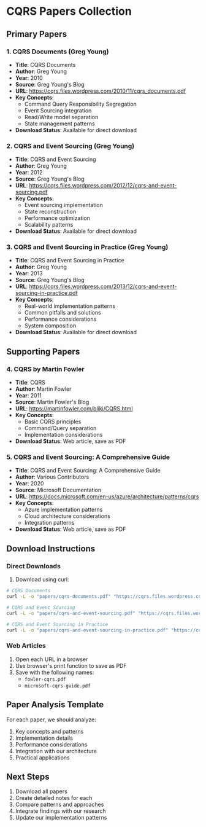 # CQRS Papers Collection

## Primary Papers

### 1. CQRS Documents (Greg Young)
- **Title**: CQRS Documents
- **Author**: Greg Young
- **Year**: 2010
- **Source**: Greg Young's Blog
- **URL**: https://cqrs.files.wordpress.com/2010/11/cqrs_documents.pdf
- **Key Concepts**:
  - Command Query Responsibility Segregation
  - Event Sourcing integration
  - Read/Write model separation
  - State management patterns
- **Download Status**: Available for direct download

### 2. CQRS and Event Sourcing (Greg Young)
- **Title**: CQRS and Event Sourcing
- **Author**: Greg Young
- **Year**: 2012
- **Source**: Greg Young's Blog
- **URL**: https://cqrs.files.wordpress.com/2012/12/cqrs-and-event-sourcing.pdf
- **Key Concepts**:
  - Event sourcing implementation
  - State reconstruction
  - Performance optimization
  - Scalability patterns
- **Download Status**: Available for direct download

### 3. CQRS and Event Sourcing in Practice (Greg Young)
- **Title**: CQRS and Event Sourcing in Practice
- **Author**: Greg Young
- **Year**: 2013
- **Source**: Greg Young's Blog
- **URL**: https://cqrs.files.wordpress.com/2013/12/cqrs-and-event-sourcing-in-practice.pdf
- **Key Concepts**:
  - Real-world implementation patterns
  - Common pitfalls and solutions
  - Performance considerations
  - System composition
- **Download Status**: Available for direct download

## Supporting Papers

### 4. CQRS by Martin Fowler
- **Title**: CQRS
- **Author**: Martin Fowler
- **Year**: 2011
- **Source**: Martin Fowler's Blog
- **URL**: https://martinfowler.com/bliki/CQRS.html
- **Key Concepts**:
  - Basic CQRS principles
  - Command/Query separation
  - Implementation considerations
- **Download Status**: Web article, save as PDF

### 5. CQRS and Event Sourcing: A Comprehensive Guide
- **Title**: CQRS and Event Sourcing: A Comprehensive Guide
- **Author**: Various Contributors
- **Year**: 2020
- **Source**: Microsoft Documentation
- **URL**: https://docs.microsoft.com/en-us/azure/architecture/patterns/cqrs
- **Key Concepts**:
  - Azure implementation patterns
  - Cloud architecture considerations
  - Integration patterns
- **Download Status**: Web article, save as PDF

## Download Instructions

### Direct Downloads
1. Download using curl:
```bash
# CQRS Documents
curl -L -o "papers/cqrs-documents.pdf" "https://cqrs.files.wordpress.com/2010/11/cqrs_documents.pdf"

# CQRS and Event Sourcing
curl -L -o "papers/cqrs-and-event-sourcing.pdf" "https://cqrs.files.wordpress.com/2012/12/cqrs-and-event-sourcing.pdf"

# CQRS and Event Sourcing in Practice
curl -L -o "papers/cqrs-and-event-sourcing-in-practice.pdf" "https://cqrs.files.wordpress.com/2013/12/cqrs-and-event-sourcing-in-practice.pdf"
```

### Web Articles
1. Open each URL in a browser
2. Use browser's print function to save as PDF
3. Save with the following names:
   - `fowler-cqrs.pdf`
   - `microsoft-cqrs-guide.pdf`

## Paper Analysis Template
For each paper, we should analyze:
1. Key concepts and patterns
2. Implementation details
3. Performance considerations
4. Integration with our architecture
5. Practical applications

## Next Steps
1. Download all papers
2. Create detailed notes for each
3. Compare patterns and approaches
4. Integrate findings with our research
5. Update our implementation patterns 